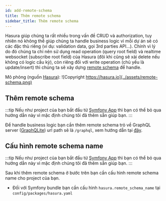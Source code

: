 ```yaml
---
id: add-remote-schema
title: Thêm remote schema
sidebar_title: Thêm remote schema
---
```


Hasura giúp chúng ta rất nhiều trong vấn đề CRUD và authorization, tuy nhiên nó không thể giúp chúng ta handle business
logic vì mỗi dự án sẽ có các đặc thù riêng (ví dụ: validation data, gọi 3rd parties API...). 
Chính vì lý do đó chúng ta chỉ nên sử dụng read operation (query root field) và realtime websocket (subscribe root field) của Hasura (đôi khi cũng sẽ xài delete nếu không có logic cầu kỳ), 
còn riêng đối với write operation (chủ yếu là update/insert) thì chúng ta sẽ xây dựng [remote schema](https://hasura.io/docs/latest/graphql/core/remote-schemas/index.html) để handle.

Mô phỏng (nguồn [Hasura](https://hasura.io)):
![Copyright https://hasura.io](../assets/remote-schema.png)

## Thêm remote schema

:::tip
Nếu như project của bạn bắt đầu từ [Symfony App](../02-installation/03-symfony-app.md) thì bạn có thể bỏ qua hướng dẫn này vì mặc định
chúng tôi đã thêm sẵn giúp bạn.
:::

Để handle business logic bạn cần thêm remote schema trỏ về GraphQL server ([GraphQLite](./02-graphqlite.md)) url path sẽ là `/graphql`,
xem hướng dẫn tại [đây](https://hasura.io/docs/latest/graphql/core/remote-schemas/adding-schema.html).

## Cấu hình remote schema name

:::tip
Nếu như project của bạn bắt đầu từ [Symfony App](../02-installation/03-symfony-app.md) thì bạn có thể bỏ qua hướng dẫn này vì mặc định
chúng tôi đã thêm sẵn giúp bạn.
:::

Sau khi thêm remote schema ở bước trên bạn cần cấu hình remote schema name cho project của bạn.

+ Đối với Symfony bundle bạn cần cấu hình `hasura.remote_schema_name` tại `config/packages/hasura.yaml`